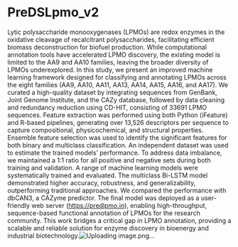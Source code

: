 # PreDSLpmo_v2
Lytic polysaccharide monooxygenases (LPMOs) are redox enzymes in the oxidative cleavage of recalcitrant polysaccharides, facilitating efficient biomass deconstruction for biofuel production. While computational annotation tools have accelerated LPMO discovery, the existing model is limited to the AA9 and AA10 families, leaving the broader diversity of LPMOs underexplored. In this study, we present an improved machine learning framework designed for classifying and annotating LPMOs across the eight families (AA9, AA10, AA11, AA13, AA14, AA15, AA16, and AA17). We curated a high-quality dataset by integrating sequences from GenBank, Joint Genome Institute, and the CAZy database, followed by data cleaning and redundancy reduction using CD-HIT, consisting of 33691 LPMO sequences. Feature extraction was performed using both Python (iFeature) and R-based pipelines, generating over 13,526 descriptors per sequence to capture compositional, physicochemical, and structural properties. Ensemble feature selection was used to identify the significant features for both binary and multiclass classification. An independent dataset was used to estimate the trained models’ performance. To address data imbalance, we maintained a 1:1 ratio for all positive and negative sets during both training and validation. A range of machine learning models were systematically trained and evaluated. The multiclass Bi-LSTM model demonstrated higher accuracy, robustness, and generalizability, outperforming traditional approaches. We compared the performance with dbCAN3, a CAZyme predictor. The final model was deployed as a user-friendly web server (https://predlpmo.in), enabling high-throughput, sequence-based functional annotation of LPMOs for the research community. This work bridges a	 critical gap in LPMO annotation, providing a scalable and reliable solution for enzyme discovery in bioenergy and industrial biotechnology.![Uploading image.png…]()


